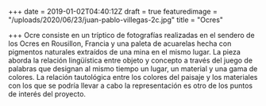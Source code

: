 +++
date = 2019-01-02T04:40:12Z
draft = true
featuredimage = "/uploads/2020/06/23/juan-pablo-villegas-2c.jpg"
title = "Ocres"

+++
Ocre consiste en un tríptico de fotografías realizadas en el sendero de los Ocres en Rousillon, Francia y una paleta de acuarelas hecha con pigmentos naturales extraídos de una mina en el mismo lugar. La pieza aborda la relación lingüística entre objeto y concepto a través del juego de palabras que designan al mismo tiempo un lugar, un material y una gama de colores. La relación tautológica entre los colores del paisaje y los materiales con los que se podría llevar a cabo la representación es otro de los puntos de interés del proyecto.